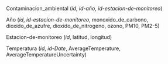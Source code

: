 

Contaminacion_ambiental (_id_, _id-año_, _id-estacion-de-monitoreo_)
 
Año (_id_, _id-estacion-de-monitoreo_, monoxido_de_carbono, dioxido_de_azufre, dioxido_de_nitrogeno, ozono, PM10, PM2-5)

Estacion-de-monitoreo (_id_, latitud, longitud)


Temperatura (_id_, _id-Date_, AverageTemperature, AverageTemperatureUncertainty) 



